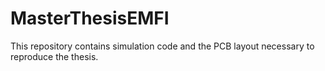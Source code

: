 # MasterThesisEMFI
This repository contains simulation code and the PCB layout necessary to reproduce the thesis. 
